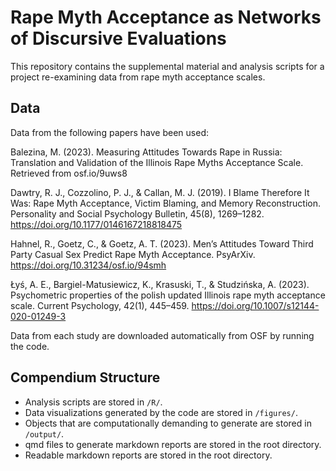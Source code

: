 # Rape Myth Acceptance as Networks of Discursive Evaluations

This repository contains the supplemental material and analysis scripts for a
project re-examining data from rape myth acceptance scales.

## Data

Data from the following papers have been used:

Balezina, M. (2023). Measuring Attitudes Towards Rape in Russia: Translation and
Validation of the Illinois Rape Myths Acceptance Scale. Retrieved from
osf.io/9uws8

Dawtry, R. J., Cozzolino, P. J., & Callan, M. J. (2019). I Blame Therefore It
Was: Rape Myth Acceptance, Victim Blaming, and Memory Reconstruction.
Personality and Social Psychology Bulletin, 45(8), 1269–1282.
https://doi.org/10.1177/0146167218818475

Hahnel, R., Goetz, C., & Goetz, A. T. (2023). Men’s Attitudes Toward Third Party
Casual Sex Predict Rape Myth Acceptance. PsyArXiv.
https://doi.org/10.31234/osf.io/94smh

Łyś, A. E., Bargiel-Matusiewicz, K., Krasuski, T., & Studzińska, A. (2023).
Psychometric properties of the polish updated Illinois rape myth acceptance
scale. Current Psychology, 42(1), 445–459.
https://doi.org/10.1007/s12144-020-01249-3

Data from each study are downloaded automatically from OSF by running the code.

## Compendium Structure

- Analysis scripts are stored in `/R/`.
- Data visualizations generated by the code are stored in `/figures/`.
- Objects that are computationally demanding to generate are stored in 
`/output/`.
- qmd files to generate markdown reports are stored in the root directory.
- Readable markdown reports are stored in the root directory.
